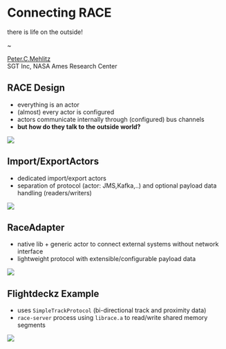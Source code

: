 # Connecting RACE
there is life on the outside!

~

<a href="https://ti.arc.nasa.gov/profile/pcmehlitz/" rel="author">Peter.C.Mehlitz</a><br/>
SGT Inc, NASA Ames Research Center

## RACE Design
* everything is an actor
* (almost) every actor is configured
* actors communicate internally through (configured) bus channels
* **but how do they talk to the outside world?**

<img src="images/race-overview-2.svg" class="center scale55">


## Import/ExportActors
* dedicated import/export actors
* separation of protocol (actor: JMS,Kafka,..) and optional payload data handling (readers/writers)

<img src="images/import-export.svg" class="center scale65">


## RaceAdapter
* native lib + generic actor to connect external systems without network interface
* lightweight protocol with extensible/configurable payload data

<img src="images/race-adapter.svg" class="center scale75">


## Flightdeckz Example
* uses `SimpleTrackProtocol` (bi-directional track and proximity data)
* `race-server` process using `librace.a` to read/write shared memory segments

<img src="images/fdz-race-server.svg" class="center scale65">